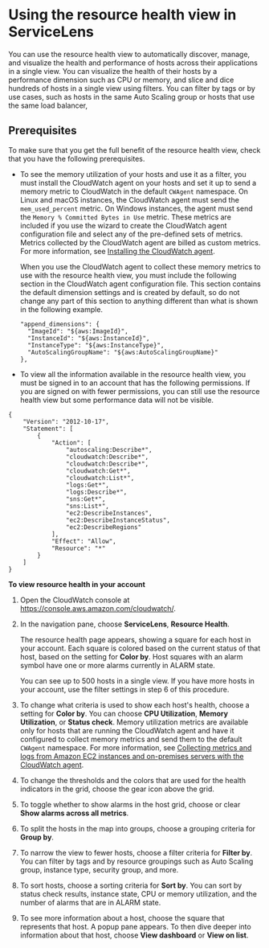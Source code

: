 # Using the resource health view in ServiceLens<a name="servicelens_resource_health"></a>

You can use the resource health view to automatically discover, manage, and visualize the health and performance of hosts across their applications in a single view\. You can visualize the health of their hosts by a performance dimension such as CPU or memory, and slice and dice hundreds of hosts in a single view using filters\. You can filter by tags or by use cases, such as hosts in the same Auto Scaling group or hosts that use the same load balancer, 

## Prerequisites<a name="servicelens_resource_health-prerequisites"></a>

To make sure that you get the full benefit of the resource health view, check that you have the following prerequisites\.
+ To see the memory utilization of your hosts and use it as a filter, you must install the CloudWatch agent on your hosts and set it up to send a memory metric to CloudWatch in the default `CWAgent` namespace\. On Linux and macOS instances, the CloudWatch agent must send the `mem_used_percent` metric\. On Windows instances, the agent must send the `Memory % Committed Bytes in Use` metric\. These metrics are included if you use the wizard to create the CloudWatch agent configuration file and select any of the pre\-defined sets of metrics\. Metrics collected by the CloudWatch agent are billed as custom metrics\. For more information, see [Installing the CloudWatch agent](install-CloudWatch-Agent-on-EC2-Instance.md)\. 

  When you use the CloudWatch agent to collect these memory metrics to use with the resource health view, you must include the following section in the CloudWatch agent configuration file\. This section contains the default dimension settings and is created by default, so do not change any part of this section to anything different than what is shown in the following example\.

  ```
  "append_dimensions": {
    "ImageId": "${aws:ImageId}",
    "InstanceId": "${aws:InstanceId}",
    "InstanceType": "${aws:InstanceType}",
    "AutoScalingGroupName": "${aws:AutoScalingGroupName}"
  },
  ```
+  To view all the information available in the resource health view, you must be signed in to an account that has the following permissions\. If you are signed on with fewer permissions, you can still use the resource health view but some performance data will not be visible\.

  ```
  {
      "Version": "2012-10-17",
      "Statement": [
          {
              "Action": [
                  "autoscaling:Describe*",
                  "cloudwatch:Describe*",
                  "cloudwatch:Describe*",
                  "cloudwatch:Get*",
                  "cloudwatch:List*",
                  "logs:Get*",
                  "logs:Describe*",
                  "sns:Get*",
                  "sns:List*",
                  "ec2:DescribeInstances",
                  "ec2:DescribeInstanceStatus",
                  "ec2:DescribeRegions"
              ],
              "Effect": "Allow",
              "Resource": "*"
          }
      ]
  }
  ```

**To view resource health in your account**

1. Open the CloudWatch console at [https://console\.aws\.amazon\.com/cloudwatch/](https://console.aws.amazon.com/cloudwatch/)\.

1. In the navigation pane, choose **ServiceLens**, **Resource Health**\.

   The resource health page appears, showing a square for each host in your account\. Each square is colored based on the current status of that host, based on the setting for **Color by**\. Host squares with an alarm symbol have one or more alarms currently in ALARM state\.

   You can see up to 500 hosts in a single view\. If you have more hosts in your account, use the filter settings in step 6 of this procedure\.

1. To change what criteria is used to show each host's health, choose a setting for **Color by**\. You can choose **CPU Utilization**, **Memory Utilization**, or **Status check**\. Memory utilization metrics are available only for hosts that are running the CloudWatch agent and have it configured to collect memory metrics and send them to the default `CWAgent` namespace\. For more information, see [Collecting metrics and logs from Amazon EC2 instances and on\-premises servers with the CloudWatch agent](Install-CloudWatch-Agent.md)\.

1. To change the thresholds and the colors that are used for the health indicators in the grid, choose the gear icon above the grid\.

1. To toggle whether to show alarms in the host grid, choose or clear **Show alarms across all metrics**\.

1. To split the hosts in the map into groups, choose a grouping criteria for **Group by**\.

1. To narrow the view to fewer hosts, choose a filter criteria for **Filter by**\. You can filter by tags and by resource groupings such as Auto Scaling group, instance type, security group, and more\.

1. To sort hosts, choose a sorting criteria for **Sort by**\. You can sort by status check results, instance state, CPU or memory utilization, and the number of alarms that are in ALARM state\.

1. To see more information about a host, choose the square that represents that host\. A popup pane appears\. To then dive deeper into information about that host, choose **View dashboard** or **View on list**\.